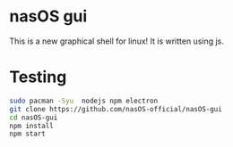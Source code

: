 # nasOS gui
This is a new graphical shell for linux! It is written using js.

# Testing
```bash
sudo pacman -Syu  nodejs npm electron
git clone https://github.com/nasOS-official/nasOS-gui
cd nasOS-gui
npm install
npm start
```